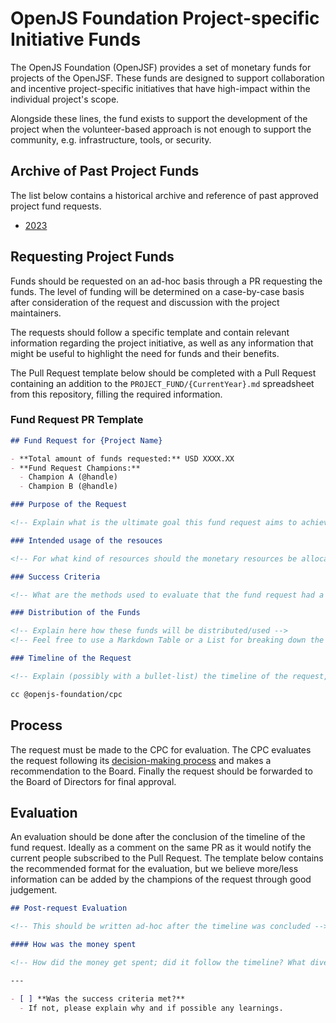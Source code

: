 # OpenJS Foundation Project-specific Initiative Funds

The OpenJS Foundation (OpenJSF) provides a set of monetary funds for projects of the OpenJSF.
These funds are designed to support collaboration and incentive project-specific initiatives that have high-impact within the individual project's scope.

Alongside these lines, the fund exists to support the development of the project when the volunteer-based approach is not enough to support the community, e.g. infrastructure, tools, or security.

## Archive of Past Project Funds

The list below contains a historical archive and reference of past approved project fund requests.

- [2023](../PROJECT_FUND/2023.md)

## Requesting Project Funds

Funds should be requested on an ad-hoc basis through a PR requesting the funds.
The level of funding will be determined on a case-by-case basis after consideration of the request and discussion with the project maintainers.

The requests should follow a specific template and contain relevant information regarding the project initiative, as well as any information that might be useful to highlight the need for funds and their benefits.

The Pull Request template below should be completed with a Pull Request containing an addition to the `PROJECT_FUND/{CurrentYear}.md` spreadsheet from this repository, filling the required information.

### Fund Request PR Template

```md
## Fund Request for {Project Name}

- **Total amount of funds requested:** USD XXXX.XX
- **Fund Request Champions:**
  - Champion A (@handle)
  - Champion B (@handle)

### Purpose of the Request

<!-- Explain what is the ultimate goal this fund request aims to achieve -->

### Intended usage of the resouces

<!-- For what kind of resources should the monetary resources be allocated how are they intended to be used -->

### Success Criteria

<!-- What are the methods used to evaluate that the fund request had a positive outcome -->

### Distribution of the Funds

<!-- Explain here how these funds will be distributed/used -->
<!-- Feel free to use a Markdown Table or a List for breaking down the costs (tablesgenerator.com/markdown_tables) -->

### Timeline of the Request

<!-- Explain (possibly with a bullet-list) the timeline of the request, and how/when each part of the funds are being used -->

cc @openjs-foundation/cpc
```

## Process

The request must be made to the CPC for evaluation.
The CPC evaluates the request following its [decision-making process](https://github.com/openjs-foundation/cross-project-council/blob/main/CPC-CHARTER.md#section-9-decision-making) and makes a recommendation to the Board.
Finally the request should be forwarded to the Board of Directors for final approval.

## Evaluation

An evaluation should be done after the conclusion of the timeline of the fund request.
Ideally as a comment on the same PR as it would notify the current people subscribed to the Pull Request.
The template below contains the recommended format for the evaluation, but we believe more/less information can be added by the champions of the request through good judgement.

```md
## Post-request Evaluation

<!-- This should be written ad-hoc after the timeline was concluded -->

#### How was the money spent

<!-- How did the money get spent; did it follow the timeline? What diverged? -->

---

- [ ] **Was the success criteria met?**
  - If not, please explain why and if possible any learnings.
```
